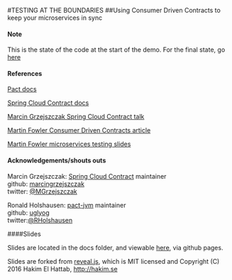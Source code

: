 #TESTING AT THE BOUNDARIES
##Using Consumer Driven Contracts to keep your microservices in sync

#### Note
This is the state of the code at the start of the demo.
For the final state, go [here](https://github.com/Fitzoh/testing-at-the-boundaries/tree/codemash-2017-demo-end)


#### References
[Pact docs](https://docs.pact.io/)

[Spring Cloud Contract docs](https://cloud.spring.io/spring-cloud-contract/spring-cloud-contract.html)

[Marcin Grzejszczak Spring Cloud Contract talk](https://www.youtube.com/watch?v=sAAklvxmPmk)

[Martin Fowler Consumer Driven Contracts article](http://www.martinfowler.com/articles/consumerDrivenContracts.html)

[Martin Fowler microservices testing slides](http://martinfowler.com/articles/microservice-testing/)

#### Acknowledgements/shouts outs

Marcin Grzejszczak: [Spring Cloud Contract](https://cloud.spring.io/spring-cloud-contract/spring-cloud-contract.html) maintainer  
github: [marcingrzejszczak](https://github.com/marcingrzejszczak)  
twitter:  [@MGrzejszczak](https://twitter.com/MGrzejszczak)


Ronald Holshausen: [pact-jvm](https://github.com/DiUS/pact-jvm) maintainer  
github: [uglyog](https://github.com/uglyog)  
twitter:[@RHolshausen](https://twitter.com/RHolshausen)  


####Slides

Slides are located in the docs folder, and viewable [here](https://fitzoh.github.io/testing-at-the-boundaries-slides), via github pages.

Slides are forked from [reveal.js](https://github.com/hakimel/reveal.js/), which is MIT licensed and Copyright (C) 2016 Hakim El Hattab, http://hakim.se
